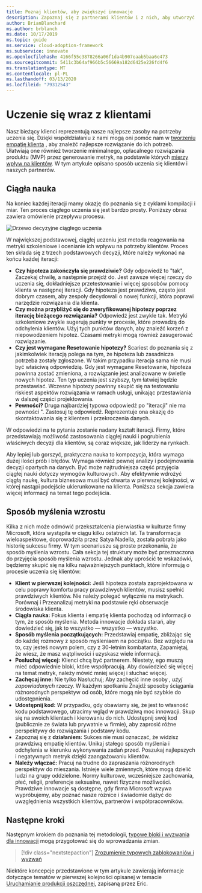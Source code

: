 ```yaml
---
title: Poznaj klientów, aby zwiększyć innowacje
description: Zapoznaj się z partnerami klientów i z nich, aby utworzyć minimalną, opłacalne rozwiązanie produktu (MVP) za pomocą usługi empatię, a następnie wygenerować metryki dotyczące wpływu klientów.
author: BrianBlanchard
ms.author: brblanch
ms.date: 10/17/2019
ms.topic: guide
ms.service: cloud-adoption-framework
ms.subservice: innovate
ms.openlocfilehash: 4166f55c3878266a06f1da4b907eaab5baa6e473
ms.sourcegitcommit: 5411c3b64af966b5c56669a182d6425e226fd4f6
ms.translationtype: MT
ms.contentlocale: pl-PL
ms.lasthandoff: 03/13/2020
ms.locfileid: "79312543"
---
```

# <a name="learn-with-customers"></a>Uczenie się wraz z klientami

Nasz bieżący klienci reprezentują nasze najlepsze zasoby na potrzeby uczenia się. Dzięki współdziałaniu z nami mogą oni pomóc nam w [tworzeniu empatię klienta](./build.md) , aby znaleźć najlepsze rozwiązanie do ich potrzeb. Ułatwiają one również tworzenie minimalnego, opłacalnego rozwiązania produktu (MVP) przez generowanie metryk, na podstawie których [mierzy wpływ na klientów](./measure.md). W tym artykule opisano sposób uczenia się klientów i naszych partnerów.

## <a name="continuous-learning"></a>Ciągła nauka

Na koniec każdej iteracji mamy okazję do poznania się z cyklami kompilacji i miar. Ten proces ciągłego uczenia się jest bardzo prosty. Poniższy obraz zawiera omówienie przepływu procesu.

![Drzewo decyzyjne ciągłego uczenia](../../_images/innovate/continuous-learning.png)

W największej podstawowej, ciągłej uczeniu jest metoda reagowania na metryki szkoleniowe i ocenianie ich wpływu na potrzeby klientów. Proces ten składa się z trzech podstawowych decyzji, które należy wykonać na końcu każdej iteracji:

- **Czy hipoteza zakończyła się prawdziwie?** Gdy odpowiedź to "tak", Zaczekaj chwilę, a następnie przejdź do. Jest zawsze więcej rzeczy do uczenia się, dokładniejsze przetestowanie i więcej sposobów pomocy klienta w następnej iteracji. Gdy hipoteza jest prawdziwa, często jest dobrym czasem, aby zespoły decydowali o nowej funkcji, która poprawi narzędzie rozwiązania dla klienta.
- **Czy można przybliżyć się do zweryfikowanej hipotezy poprzez iterację bieżącego rozwiązania?** Odpowiedź jest zwykle tak. Metryki szkoleniowe zwykle sugerują punkty w procesie, które prowadzą do odchylenia klientów. Użyj tych punktów danych, aby znaleźć korzeń z niepowodzeniem hipotez. Czasami metryki mogą również zasugerować rozwiązanie.
- **Czy jest wymagane Resetowanie hipotezy?** Scariest do poznania się z jakimkolwiek iteracją polega na tym, że hipoteza lub zasadnicza potrzeba zostały zgłoszone. W takim przypadku iteracja sama nie musi być właściwą odpowiedzią. Gdy jest wymagane Resetowanie, hipoteza powinna zostać zmieniona, a rozwiązanie jest analizowane w świetle nowych hipotez. Ten typ uczenia jest szybszy, tym łatwiej będzie przestawiać. Wczesne hipotezy powinny skupić się na testowaniu riskiest aspektów rozwiązania w ramach usługi, unikając przestawiania w dalszej części projektowania.
- **Pewności?** Druga najbardziej typowa odpowiedź po "iteracji" nie ma pewności ". Zastosuj tę odpowiedź. Reprezentuje ona okazję do skontaktowania się z klientem i przekroczenia danych.

W odpowiedzi na te pytania zostanie nadany kształt iteracji. Firmy, które przedstawiają możliwość zastosowania ciągłej nauki i pogrubienia właściwych decyzji dla klientów, są coraz większe, jak liderzy na rynkach.

Aby lepiej lub gorszyć, praktyczna nauka to kompozycja, która wymaga dużej ilości prób i błędów. Wymaga również pewnej analizy i podejmowania decyzji opartych na danych. Być może najtrudniejsza część przyjęcia ciągłej nauki dotyczy wymogów kulturowych. Aby efektywnie wdrożyć ciągłą naukę, kultura biznesowa musi być otwarta w pierwszej kolejności, w której nastąpi podejście ukierunkowane na klienta. Poniższa sekcja zawiera więcej informacji na temat tego podejścia.

## <a name="growth-mindset"></a>Sposób myślenia wzrostu

Kilka z nich może odmówić przekształcenia pierwiastka w kulturze firmy Microsoft, która wystąpiła w ciągu kilku ostatnich lat. Ta transformacja wieloaspektowe, doprowadziła przez Satya Nadella, została pobrała jako historię sukcesu firmy. W tym scenariuszu są proste przekonania, że sposób myślenia wzrostu. Cała sekcja tej struktury może być przeznaczona do przyjęcia sposób myślenia wzrostu. Jednak aby uprościć te wskazówki, będziemy skupić się na kilku najważniejszych punktach, które informują o procesie uczenia się klientów:

- **Klient w pierwszej kolejności:** Jeśli hipoteza została zaprojektowana w celu poprawy komfortu pracy prawdziwych klientów, musisz spełnić prawdziwych klientów. Nie należy polegać wyłącznie na metrykach. Porównaj i Przeanalizuj metryki na podstawie ręki obserwacje środowiska klienta.
- **Ciągła nauka:** Fokus klienta i empatię klienta pochodzą od informacji o tym, że sposób myślenia. Metoda innowacje dokłada starań, aby dowiedzieć się, jak to wszystko — wszystko — wszystko.
- **Sposób myślenia początkujących:** Przedstawiaj empatię, zbliżając się do każdej rozmowy z sposób myśleniaem na początku. Bez względu na to, czy jesteś nowym polem, czy z 30-letnim kombatanta, Zapamiętaj, że wiesz, że masz wątpliwości i uzyskasz wiele informacji.
- **Posłuchaj więcej:** Klienci chcą być partnerem. Niestety, ego muszą mieć odpowiednie bloki, które współpracują. Aby dowiedzieć się więcej na temat metryk, należy mówić mniej więcej i słuchać więcej.
- **Zachęcaj inne:** Nie tylko Nasłuchuj; Aby zachęcić inne osoby *, użyj zapowiadanych* rzeczy. W każdym spotkaniu Znajdź sposoby ściągania różnorodnych perspektyw od osób, które mogą nie być szybkie do udostępnienia.
- **Udostępnij kod:** W przypadku, gdy obawiamy się, że jest to własność kodu podstawowego, utracimy wgląd w prawdziwą moc innowacji. Skup się na swoich klientach i kierowaniu do nich. Udostępnij swój kod (publicznie ze świata lub prywatnie w firmie), aby zaprosić różne perspektywy do rozwiązania i podstawy kodu.
- Zapoznaj się z **działaniem:** Sukces nie musi oznaczać, że widzisz prawdziwą empatię klientów. Unikaj stałego sposób myślenia i odchylenia w kierunku wykonywania zadań przed. Poszukaj najlepszych i negatywnych metryk dzięki zaangażowaniu klientów.
- **Należy włączać:** Pracuj na trudne do zapraszania różnorodnych perspektyw do mieszania. Istnieje wiele zmiennych, które mogą dzielić ludzi na grupy oddzielone. Normy kulturowe, wcześniejsze zachowania, płeć, religii, preferencje seksualne, nawet fizyczne możliwości. Prawdziwe innowacje są dostępne, gdy firma Microsoft wzywa wypróbujemy, aby poznać nasze różnice i świadomie dążyć do uwzględnienia wszystkich klientów, partnerów i współpracowników.

## <a name="next-steps"></a>Następne kroki

Następnym krokiem do poznania tej metodologii, [typowe bloki i wyzwania dla innowacji](./challenges.md) mogą przygotować się do wprowadzania zmian.

> [!div class="nextstepaction"]
> [Zrozumienie typowych zablokowaniów i wyzwań](./challenges.md)

Niektóre koncepcje przedstawione w tym artykule zawierają informacje dotyczące tematów w pierwszej kolejności opisanej w temacie [Uruchamianie produkcji oszczędnej](http://theleanstartup.com/book), zapisaną przez Eric.
